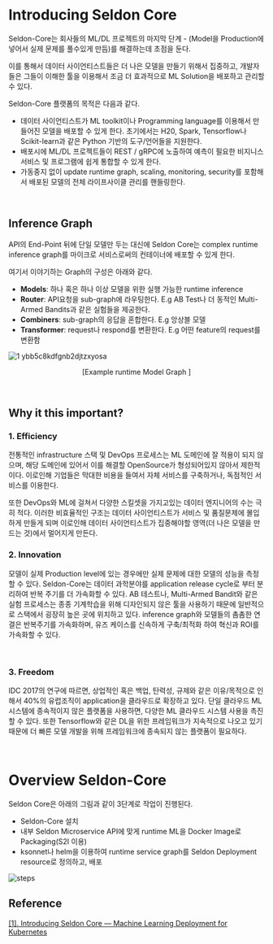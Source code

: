 # Introducing Seldon Core

Seldon-Core는 회사들의 ML/DL 프로젝트의 마지막 단계 - (Model을 Production에 넣어서 실제 문제를 풀수있게 만듬)를 해결하는데 초점을 둔다.



이를 통해서 데이터 사이언티스트들은 더 나은 모델을 만들기 위해서 집중하고, 개발자들은 그들이 이해한 툴을 이용해서 조금 더 효과적으로 ML Solution을 배포하고 관리할 수 있다.



Seldon-Core 플랫폼의 목적은 다음과 같다.

- 데이터 사이언티스트가 ML toolkit이나 Programming language를 이용해서 만들어진 모델을 배포할 수 있게 한다. 초기에서는 H20, Spark, Tensorflow나 Scikit-learn과 같은 Python 기반의 도구/언어들을 지원한다.
- 배포시에 ML/DL 프로젝트들이  REST / gRPC에 노출하여 예측이 필요한 비지니스 서비스 및 프로그램에 쉽게 통합할 수 있게 한다.
- 가동중지 없이 update runtime graph, scaling, monitoring, security를 포함해서 배포된 모델의 전체 라이프사이클 관리를 핸들링한다.

​    

## Inference Graph

API의 End-Point 뒤에 단일 모델만 두는 대신에 Seldon Core는 complex runtime inference graph를 마이크로 서비스로써의 컨테이너에 배포할 수 있게 한다.



여기서 이야기하는 Graph의 구성은 아래와 같다.

- **Models**: 하나 혹은 하나 이상 모델을 위한 실행 가능한 runtime inference
- **Router**: API요청을 sub-graph에 라우팅한다. E.g AB Test나 더 동적인 Multi-Armed Bandits과 같은 실험들을 제공한다.
- **Combiners**: sub-graph의 응답을 혼합한다. E.g 앙상블 모델
- **Transformer**: request나 respond를 변환한다. E.g 어떤 feature의 request를 변환함



![1 ybb5c8kdfgnb2djtzxyosa](https://user-images.githubusercontent.com/13328380/50886650-52b59e80-1434-11e9-879e-15bc3ff3b60b.png)

<center>
	[Example runtime Model Graph ]    
</center>

​    

## Why it this important?

### 1. Efficiency

전통적인 infrastructure 스택 및 DevOps 프로세스는 ML 도메인에 잘 적용이 되지 않으며, 해당 도메인에 있어서 이를 해결할 OpenSource가 형성되어있지 않아서 제한적이다. 이로인해 기업들은 막대한 비용을 들여서 자체 서비스를 구축하거나, 독점적인 서비스를 이용한다.



또한 DevOps와 ML에 걸쳐서 다양한 스킬셋을 가지고있는 데이터 엔지니어의 수는 극히 적다. 이러한 비효율적인 구조는 데이터 사이언티스트가 서비스 및 품질문제에 몰입하게 만들게 되며 이로인해 데이터 사이언티스트가 집중해야할 영역(더 나은 모델을 만드는 것)에서 멀어지게 만든다.



### 2. Innovation

모델이 실제 Production level에 있는 경우에만 실제 문제에 대한 모델의 성능을 측정할 수 있다. Seldon-Core는 데이터 과학분야를 application release cycle로 부터 분리하여 반복 주기를 더 가속화할 수 있다. AB 테스트나, Multi-Armed Bandit와 같은 실험 프로세스는 종종 기계학습을 위해 디자인되지 않은 툴을 사용하기 때문에 일반적으로 스택에서 굉장히 높은 곳에 위치하고 있다. inference graph와 모델들의 촘촘한 연결은 반복주기를 가속화하며, 유즈 케이스를 신속하게 구축/최적화 하여 혁신과 ROI를 가속화할 수 있다.

​    

### 3. Freedom

IDC 2017의 연구에 따르면, 상업적인 혹은 백업, 탄력성, 규제와 같은 이유/목적으로 인해서 40%의 유럽조직이 application을 클라우드로 확장하고 있다.  단일 클라우드 ML 시스템에 종속적이지 않은 플랫폼을 사용하면, 다양한 ML 클라우드 시스템 사용을 촉진할 수 있다. 또한 Tensorflow와 같은 DL을 위한 프레임워크가 지속적으로 나오고 있기 때문에 더 빠른 모델 개발을 위해 프레임워크에 종속되지 않는 플랫폼이 필요하다.

​    

# Overview Seldon-Core

Seldon Core은 아래의 그림과 같이 3단계로 작업이 진행된다.



- Seldon-Core 설치
- 내부 Seldon Microservice API에 맞게 runtime ML을 Docker Image로 Packaging(S2I 이용)
- ksonnet나 helm을 이용하여 runtime service graph를 Seldon Deployment resource로 정의하고, 배포



![steps](https://user-images.githubusercontent.com/13328380/50888497-23556080-1439-11e9-9a8e-92d323cba094.png)







## Reference

[[1]. Introducing Seldon Core — Machine Learning Deployment for Kubernetes](https://www.seldon.io/2018/01/26/introducing-seldon-core-machine-learning-deployment-for-kubernetes/)